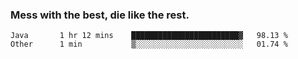 ### Mess with the best, die like the rest.


<!--START_SECTION:waka-->
```text
Java       1 hr 12 mins    ████████████████████████▓   98.13 % 
Other      1 min           ▒░░░░░░░░░░░░░░░░░░░░░░░░   01.74 % 
```
<!--END_SECTION:waka-->
